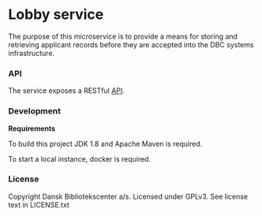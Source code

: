 Lobby service
=============

The purpose of this microservice is to provide a means for storing and retrieving applicant
records before they are accepted into the DBC systems infrastructure.

### API

The service exposes a RESTful [API](https://raw.githubusercontent.com/DBCDK/lobby/master/API.md).

### Development

**Requirements**

To build this project JDK 1.8 and Apache Maven is required.

To start a local instance, docker is required.

### License

Copyright Dansk Bibliotekscenter a/s. Licensed under GPLv3.
See license text in LICENSE.txt
